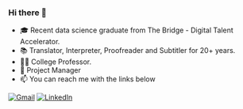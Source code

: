 ### Hi there 👋

- 🎓 Recent data science graduate from The Bridge - Digital Talent Accelerator.
- 📚 Translator, Interpreter, Proofreader and Subtitler for 20+ years.
- 👩‍🏫 College Professor.
- 📁 Project Manager
- :mailbox: You can reach me with the links below

[![Gmail](https://img.shields.io/badge/-GMAIL-D14836?style=for-the-badge&logo=gmail&logoColor=white)](mailto:visuarezsantana@gmail.com)
[![LinkedIn](https://img.shields.io/badge/-LINKEDIN-0077B5?style=for-the-badge&logo=linkedin&logoColor=white)](https://www.linkedin.com/in/suarezvictoria/)
